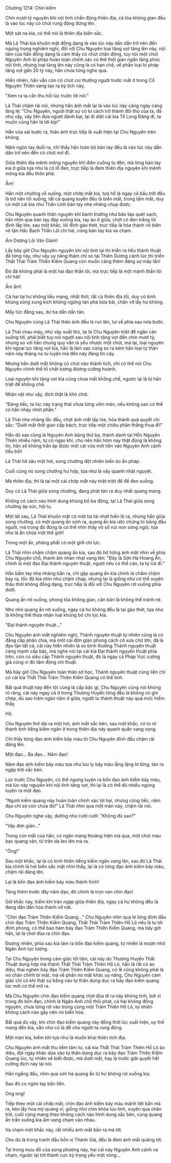 




Chương 1214: Chín kiếm


Chín mươi tỷ nguyên khí nội tình chấn động thiên địa, cả tòa không gian đều là vào lúc này có chút rung động đứng lên.

Một sát na kia, có thể nói là thiên địa biến sắc.

Mà Lã Thái kia khuôn mặt đồng dạng là vào lúc này dần dần trở nên đến ngưng trọng nghiêm nghị, đối với Chu Nguyên loại tăng vọt tăng lên này, nội tâm của hắn đồng dạng là cảm thấy có chút chấn động, tuy nói một chút Nguyên Anh bí pháp hoàn toàn chính xác có thể thời gian ngắn tăng phúc nội tình, nhưng loại tăng lên này cũng là có hạn chế, về phần loại bí pháp tăng vọt gần 20 tỷ này, hắn chưa từng nghe qua.

Hiển nhiên, hắn vẫn còn có chút coi thường người trước mắt ở trong Cổ Nguyên Thiên sáng tạo ra kỳ tích này.

"Xem ra ta cần thu hồi lúc trước lời nói."

Lã Thái chậm rãi nói, nhưng hắn ánh mắt lại là vào lúc này càng ngày càng lăng lệ: "Chu Nguyên, ngươi thật sự có tư cách trở thành đối thủ của ta, đã như vậy, vậy liền đưa ngươi đánh bại, lại đi diệt cái kia Tổ Long Đăng đi, ta muốn cũng hẳn là tới kịp!"

Hắn vừa sải bước ra, thân ảnh trực tiếp là xuất hiện tại Chu Nguyên trên không.

Năm ngón tay duỗi ra, chỉ thấy hắn toàn bộ bàn tay đều là vào lúc này dần dần trở nên đến có chút mờ đi.

Giữa thiên địa mênh mông nguyên khí điên cuồng tụ đến, mà lòng bàn tay kia ở giữa tựa như là có lỗ đen, trực tiếp là đem thiên địa nguyên khí mênh mông kia đều thôn phệ.

Ầm!

Hắn một chưởng vỗ xuống, một chớp mắt kia, tựa hồ là ngay cả bầu trời đều là trở nên tối xuống, tất cả quang tuyến đều là biến mất, trong tầm mắt, duy có một cái kia như Thần Linh bàn tay nhẹ nhàng chụp được.

Chu Nguyên quanh thân nguyên khí bành trướng như bão táp quét sạch, hắn nhìn qua bàn tay đập xuống kia, tay áo ở giữa, chợt có đen trắng lôi đình lấp lóe, sau một khắc, lôi đình gào thét, trực tiếp là hóa thành vô biên vô tận Hắc Bạch Thần Lôi chi hải, cùng bàn tay kia va chạm.

Âm Dương Lôi Văn Giám!

Lấy bây giờ Chu Nguyên nguyên khí nội tình lại thi triển ra tiểu thánh thuật đã từng này, như vậy uy năng thậm chí so tại Thiên Dương cảnh lúc thi triển Thất Thải Trảm Thiên Kiếm Quang còn muốn càng thêm đáng sợ mấy lần!

Đó đã không phải là một hai đạo thần lôi, mà trực tiếp là một mảnh thần lôi chi hải!

Ầm ầm!

Cả hai tại hư không liều mạng, nhất thời, tất cả thiên địa tối, duy có kinh khủng sóng xung kích không ngừng tàn phá bừa bãi, chấn vỡ lấy hư không.

Mấy tức đằng sau, dư ba dần dần tán.

Chu Nguyên cùng Lã Thái thân ảnh đều là run lên, lui về phía sau nửa bước.

Lã Thái chau mày, như vậy xuất thủ, lại bị Chu Nguyên triệt để ngăn cản xuống tới, phải biết tuy nói người sau nội tình tăng vọt đến chín mươi tỷ, nhưng so với hắn chung quy vẫn là yếu nhược một chút, mà lại, loại nguyên khí ngoại lực tăng vọt kia, hẳn là làm sao cũng so ra kém hắn loại tự thân năm này tháng nọ tu luyện mà đến này đáng tin cậy.

Nhưng hắn dưới mắt không có chút nào thành tích, chỉ có thể nói Chu Nguyên chỉnh thể tố chất tương đương cường hoành.

Loại nguyên khí tăng vọt kia cũng chưa mất khống chế, ngược lại là bị hắn triệt để khống chế.

Nhân vật như vậy, đích thật là khó chơi.

"Đáng tiếc, ta lúc này trạng thái chưa từng viên mãn, nếu không sao có thể có hắn nhảy nhót phần."

Lã Thái nhẹ nhàng lắc đầu, chợt ánh mắt lấp lóe, hóa thành quả quyết chi sắc: "Dưới mắt thời gian cấp bách, trực tiếp một chiêu phân thắng thua đi!"

Hắn dù sao cũng là Nguyên Anh bảng thứ ba, thành danh tại Hỗn Nguyên Thiên nhiều năm, tự có ngạo khí, cho nên hắn hôm nay thật đúng là không tin, hắn sẽ không trấn áp được một cái vừa mới tiến vào Nguyên Anh cảnh tiểu bối!

Lã Thái hít sâu một hơi, song chưởng đột nhiên biến ảo ấn pháp.

Cuối cùng nó song chưởng hư hợp, tựa như là vây quanh nhật nguyệt.

Mà thiên địa, thì là tại một cái chớp mắt này triệt triệt để để đen xuống.

Duy có Lã Thái giữa song chưởng, đang phát tán ra duy nhất quang mang.

Không có cách nào hình dung khủng bố ba động, tại Lã Thái giữa song chưởng áp súc, hội tụ.

Một lát sau, Lã Thái khuôn mặt có một tia tái nhợt hiển lộ ra, nhưng hắn giữa song chưởng, có một quang ấn sinh ra, quang ấn kia ước chừng to bằng đầu người, mà trong đó đúng là có thể nhìn thấy vô số núi non sông ngòi, tựa như là ẩn chứa một thế giới!

Trong một ấn, phảng phất có một giới chi lực.

Lã Thái nhìn chằm chằm quang ấn kia, sau đó hờ hững ánh mắt nhìn về phía Chu Nguyên chỗ, thanh âm nhàn nhạt vang lên: "Đây là Sơn Hà Hoang Ấn, chính là một đạo Đại thánh nguyên thuật, ngươi nếu có thể cản, ta tự rút đi."

Hắn bấm tay nhẹ nhàng bắn ra, chỉ gặp quang ấn kia chính là chầm chậm bay ra, tốc độ kia nhìn như chậm chạp, nhưng lại là giống như có thể xuyên thấu thời không đồng dạng, trực tiếp là đối với Chu Nguyên rơi xuống phía dưới.

Quang ấn rơi xuống, phong tỏa không gian, căn bản là không thể tránh né.

Nho nhỏ quang ấn rơi xuống, ngay cả hư không đều là tại gào thét, tựa như là không thể thừa nhận loại khủng bố chi lực kia.

"Đại thánh nguyên thuật..."

Chu Nguyên ánh mắt nghiêm nghị, Thánh nguyên thuật tự nhiên cũng là có đẳng cấp phân chia, mà một cái đơn giản phong cách cổ xưa chữ lớn, đã là đạo tận tất cả, cái này hiển nhiên là so bình thường Thánh nguyên thuật càng mạnh cấp bậc, mà nghe nói tại cái kia Đại thánh nguyên thuật phía trên, còn có siêu cấp Thánh nguyên thuật, đó là ngay cả Pháp Vực cường giả cũng vì đó tâm động chi thuật.

Mà bây giờ Chu Nguyên toàn thân sở học, Thánh nguyên thuật cũng liền chỉ có cái kia Thất Thải Trảm Thiên Kiếm Quang có thể tính.

Bất quá thuật này đến tột cùng là cấp bậc gì, Chu Nguyên cũng nói không rõ ràng, cái này ngay cả ở trong Thương Huyền tông đều là không có ghi chép, dù sao trăm ngàn năm ở giữa, người tu thành thuật này quá mức hiếm thấy.

Hô.

Chu Nguyên thở dài ra một hơi, ánh mắt sắc bén, sau một khắc, có to rõ thanh tịnh tiếng kiếm ngân ở trong thiên địa này quanh quẩn vang vọng.

Chỉ thấy từng đạo ánh kiếm bảy màu từ Chu Nguyên đỉnh đầu chậm rãi dâng lên.

Một đạo... Ba đạo... Năm đạo!

Năm đạo ánh kiếm bảy màu tựa như lưu ly bảy màu lẳng lặng lơ lửng, tản ra ngập trời sắc bén.

Lúc trước Chu Nguyên, có thể ngưng luyện ra bốn đạo ánh kiếm bảy màu, mà lúc này nguyên khí nội tình tăng vọt, thì lại là có thể đủ nhiều ngưng luyện ra một đạo.

"Ngươi kiếm quang này hoàn toàn chính xác lợi hại, nhưng cũng tiếc, năm đạo chỉ sợ còn chưa đủ!" Lã Thái nhìn qua một màn này, chậm rãi nói.

Chu Nguyên nghe vậy, dường như cười cười: "Không đủ sao?"

"Vậy đơn giản..."

Trong con mắt của hắn, có ngân mang thoáng hiện mà qua, một chút màu bạc quang văn, từ trên da leo lên mà ra.

"Ông!"

Sau một khắc, lại là có kinh thiên tiếng kiếm ngân vang lên, sau đó Lã Thái kia chính là hơi biến sắc mặt nhìn thấy, lại là có từng đạo ánh kiếm bảy màu, chậm rãi dâng lên.

Lại là bốn đạo ánh kiếm bảy màu thành hình!

Tăng thêm trước đây năm đạo, đó chính là trọn vẹn chín đạo!

Giờ khắc này, kiếm khí tràn ngập giữa thiên địa, ngay cả hư không đều là đang dần dần hóa thành vỡ nát.

"Chín đạo Trảm Thiên Kiếm Quang..." Chu Nguyên nhìn qua lơ lửng đỉnh đầu chín đạo Trảm Thiên Kiếm Quang, Thất Thải Trảm Thiên Hồ Lô nếu là tu tới đỉnh phong, có thể bao hàm bảy đạo Trảm Thiên Kiếm Quang, mà bây giờ hắn, lại là chơi đùa ra chín đạo.

Đương nhiên, phía sau kia làm ra bốn đạo kiếm quang, tự nhiên là mượn nhờ Ngân Ảnh lực lượng.

Tại Chu Nguyên trong cảm giác tối tăm, cái này do Thương Huyền Thất Thuật dung hợp mà thành Thất Thải Trảm Thiên Hồ Lô, hẳn là rất có ảo diệu, thai nghén bảy đạo Trảm Thiên Kiếm Quang, có lẽ cũng không phải là nó chân chính bí mật, mà về phần nó mặt khác uy năng, Chu Nguyên cảm giác chỉ có khi thật sự bằng vào tự thân dựng dục ra bảy đạo kiếm quang lúc mới có thể mở ra.

Mà Chu Nguyên chín đạo kiếm quang chơi đùa đi ra này không tính, bởi vì trong đó bốn đạo, chính là Ngân Ảnh chỗ thôi phát, cả hai không đồng nguyên, chưa từng rơi vào trong cùng một Trảm Thiên Hồ Lô, tự nhiên không cách nào gây nên nó biến hóa.

Bất quá dù vậy, khi chín đạo kiếm quang này đồng thời lúc xuất hiện, uy thế mang đến kia, vẫn như cũ là để cho người ta rung động.

Một màn kia, kiếm khí tựa như là muốn khai thiên tích địa.

Chu Nguyên ánh mắt thu liễm tâm tư, cái kia Thất Thải Trảm Thiên Hồ Lô ảo diệu, đợi ngày khác dựa vào tự thân dựng dục ra bảy đạo Trảm Thiên Kiếm Quang lúc, tự nhiên sẽ biết được, mà dưới mắt, hay là trước giải quyết hết cường địch này lại nói.

Hắn ngẩng đầu, nhìn qua sơn hà quang ấn từ hư không rơi xuống kia.

Sau đó co ngón tay bắn liền.

Ong ong!

Tiếp theo một cái chớp mắt, chín đạo ánh kiếm bảy màu mãnh liệt bắn mà ra, kéo lấy hoa mỹ quang vĩ, giống như chín khỏa lưu tinh, xuyên qua chân trời, cuối cùng mang theo không cách nào hình dung sắc bén, cùng quang ấn trấn xuống kia ầm vang chạm vào nhau.

Va chạm một khắc này, rất nhiều ánh mắt bắn ra mà tới.

Cho dù là trong tranh đấu bốn vị Thánh Giả, đều là đem ánh mắt quăng tới.

Tại trong mưu đồ của song phương này, hai cái này Nguyên Anh cảnh va chạm, ngược lại trở thành cực kỳ trọng yếu một vòng...




